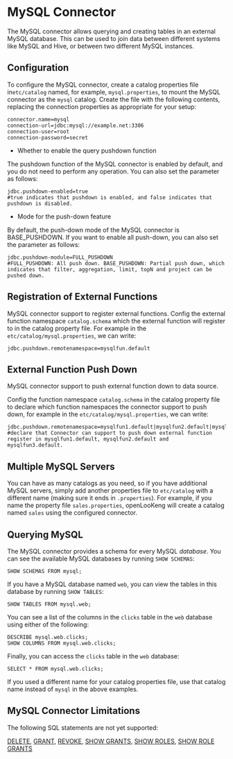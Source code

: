 
MySQL Connector
===============

The MySQL connector allows querying and creating tables in an external MySQL database. This can be used to join data between different systems like MySQL and Hive, or between two different MySQL instances.

Configuration
-------------

To configure the MySQL connector, create a catalog properties file in`etc/catalog` named, for example, `mysql.properties`, to mount the MySQL connector as the `mysql` catalog. Create the file with the following
contents, replacing the connection properties as appropriate for your setup:

``` properties
connector.name=mysql
connection-url=jdbc:mysql://example.net:3306
connection-user=root
connection-password=secret
```

- Whether to enable the query pushdown function

The pushdown function of the MySQL connector is enabled by default, and you do not need to perform any operation. You can also set the parameter as follows:

``` properties
jdbc.pushdown-enabled=true
#true indicates that pushdown is enabled, and false indicates that pushdown is disabled.
```

- Mode for the push-down feature

By default, the push-down mode of the MySQL connector is BASE_PUSHDOWN. If you want to enable all push-down, you can also set the parameter as follows:

``` properties
jdbc.pushdown-module=FULL_PUSHDOWN  
#FULL_PUSHDOWN: All push down. BASE_PUSHDOWN: Partial push down, which indicates that filter, aggregation, limit, topN and project can be pushed down.
```

Registration of External Functions
----------------------------------
MySQL connector support to register external functions.
Config the external function namespace `catalog.schema` 
which the external function will register to in the catalog property file.
For example in the `etc/catalog/mysql.properties`, we can write:
```Properties
jdbc.pushdown.remotenamespace=mysqlfun.default
```

External Function Push Down
---------------------------
MySQL connector support to push external function down to data source.

Config the function namespace `catalog.schema` in the catalog property file to declare
 which function namespaces the connector support to push down,
 for example in the `etc/catalog/mysql.properties`, we can write:
```Properties
jdbc.pushdown.remotenamespace=mysqlfun1.default|mysqlfun2.default|mysqlfun3.default
#declare that Connector can support to push down external function register in mysqlfun1.default, mysqlfun2.default and mysqlfun3.default.
```


Multiple MySQL Servers
----------------------

You can have as many catalogs as you need, so if you have additional MySQL servers, simply add another properties file to `etc/catalog` with a different name (making sure it ends in `.properties`). For example, if
you name the property file `sales.properties`, openLooKeng will create a catalog named `sales` using the configured connector.

Querying MySQL
--------------

The MySQL connector provides a schema for every MySQL *database*. You can see the available MySQL databases by running `SHOW SCHEMAS`:

    SHOW SCHEMAS FROM mysql;

If you have a MySQL database named `web`, you can view the tables in this database by running `SHOW TABLES`:

    SHOW TABLES FROM mysql.web;

You can see a list of the columns in the `clicks` table in the `web` database using either of the following:

    DESCRIBE mysql.web.clicks;
    SHOW COLUMNS FROM mysql.web.clicks;

Finally, you can access the `clicks` table in the `web` database:

    SELECT * FROM mysql.web.clicks;

If you used a different name for your catalog properties file, use that catalog name instead of `mysql` in the above examples.

MySQL Connector Limitations
---------------------------

The following SQL statements are not yet supported:

[DELETE](../sql/delete.md), [GRANT](../sql/grant.md), [REVOKE](../sql/revoke.md), [SHOW GRANTS](../sql/show-grants.md), [SHOW ROLES](../sql/show-roles.md), [SHOW ROLE GRANTS](../sql/show-role-grants.md)

